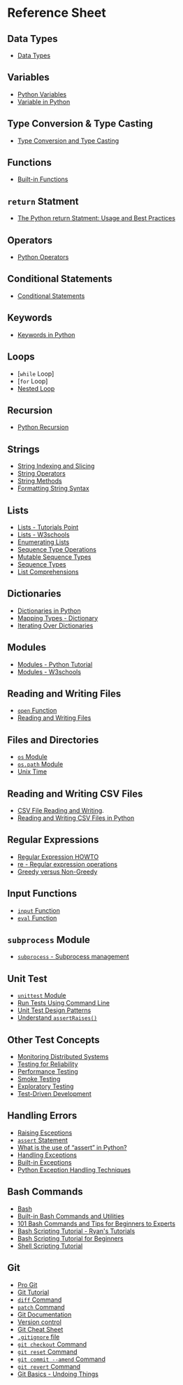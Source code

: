 # Reference Sheet

## Data Types

- [Data Types]

[Data Types]: https://www.w3schools.com/python/python_datatypes.asp

## Variables

- [Python Variables]
- [Variable in Python]

[Python Variables]: https://www.w3schools.com/python/python_variables.asp
[Variable in Python]: https://realpython.com/python-variables/

## Type Conversion & Type Casting

- [Type Conversion and Type Casting]

[Type Conversion and Type Casting]: https://www.programiz.com/python-programming/type-conversion-and-casting

## Functions

- [Built-in Functions]

[Built-in Functions]: https://docs.python.org/3/library/functions.html

## `return` Statment

- [The Python return Statment: Usage and Best Practices]

[The Python return Statment: Usage and Best Practices]: https://realpython.com/python-return-statement/
## Operators

- [Python Operators]

[Python Operators]: https://www.w3schools.com/python/python_operators.asp

## Conditional Statements

- [Conditional Statements]

[Conditional Statements]: https://realpython.com/python-conditional-statements/

## Keywords

- [Keywords in Python]

[Keywords in Python]: https://www.programiz.com/python-programming/keyword-list

## Loops

- [`while` Loop]
- [`for` Loop]
- [Nested Loop]

[`while Loop`]: https://realpython.com/python-while-loop/
[``for Loop]: https://wiki.python.org/moin/ForLoop
[Nested Loop]: https://www.tutorialspoint.com/python/python_nested_loops.htm
## Recursion

- [Python Recursion]

[Python Recursion]: https://www.programiz.com/python-programming/recursion

## Strings

- [String Indexing and Slicing]
- [String Operators]
- [String Methods]
- [Formatting String Syntax]

[String Indexing and Slicing]: https://www.digitalocean.com/community/tutorials/how-to-index-and-slice-strings-in-python-3
[String Operators]: https://www.python-ds.com/python-3-string-operators
[String Methods]: https://docs.python.org/3/library/stdtypes.html#string-methods
[Formatting String Syntax]: https://docs.python.org/3/library/string.html#formatstrings

## Lists

- [Lists - Tutorials Point]
- [Lists - W3schools]
- [Enumerating Lists]
- [Sequence Type Operations]
- [Mutable Sequence Types]
- [Sequence Types]
- [List Comprehensions]

[Lists - Tutorials Point]: https://www.tutorialspoint.com/python/python_lists.htm
[Lists - W3schools]: https://www.w3schools.com/python/python_lists.asp
[Enumerating Lists]: https://www.programiz.com/python-programming/methods/built-in/enumerate
[Sequence Type Operations]: https://docs.python.org/3/library/stdtypes.html#sequence-types-list-tuple-range
[Mutable Sequence Types]: https://docs.python.org/3/library/stdtypes.html#mutable-sequence-types
[Sequence Types]: https://docs.python.org/3/library/stdtypes.html#lists
[List Comprehensions]: https://www.w3schools.com/python/python_lists_comprehension.asp
## Dictionaries

- [Dictionaries in Python]
- [Mapping Types - Dictionary]
- [Iterating Over Dictionaries]

[Dictionaries in Python]: https://realpython.com/python-dicts/
[Mapping Types - Dictionary]: https://docs.python.org/3/library/stdtypes.html#mapping-types-dict
[Iterating Over Dictionaries]: https://realpython.com/iterate-through-dictionary-python/

## Modules

- [Modules - Python Tutorial]
- [Modules - W3schools]

[Modules - Python Tutorial]: https://docs.python.org/3/tutorial/modules.html
[Modules - W3schools]: https://www.w3schools.com/python/python_modules.asp

## Reading and Writing Files

- [`open` Function]
- [Reading and Writing Files]

[`open` Function]: https://docs.python.org/3/library/functions.html#open
[Reading and Writing Files]: https://docs.python.org/3/tutorial/inputoutput.html#tut-files

## Files and Directories

- [`os` Module]
- [`os.path` Module]
- [Unix Time]

[`os` Module]: https://docs.python.org/3/library/os.html
[`os.path` Module]: https://docs.python.org/3/library/os.path.html
[Unix Time]: https://en.wikipedia.org/wiki/Unix_time

## Reading and Writing CSV Files
- [CSV File Reading and Writing].
- [Reading and Writing CSV Files in Python]

[CSV File Reading and Writing]: https://docs.python.org/3/library/csv.html
[Reading and Writing CSV Files in Python]: https://realpython.com/python-csv/

## Regular Expressions

- [Regular Expression HOWTO]
- [re - Regular expression operations]
- [Greedy versus Non-Greedy]

[Regular Expression HOWTO]: https://docs.python.org/3/howto/regex.html
[re - Regular expression operations]: https://docs.python.org/3/library/re.html
[Greedy versus Non-Greedy]:https://docs.python.org/3/howto/regex.html#greedy-versus-non-greedy

## Input Functions

- [`input` Function]
- [`eval` Function]

[`input` Function]: https://docs.python.org/3/library/functions.html#input
[`eval` Function]: https://docs.python.org/3/library/functions.html#eval

## `subprocess` Module

 - [`subprocess` - Subprocess management]

[`subprocess` - Subprocess management]: https://docs.python.org/3/library/subprocess.html

 ## Unit Test

 - [`unittest` Module]
 - [Run Tests Using Command Line]
 - [Unit Test Design Patterns]
 - [Understand `assertRaises()`]

[`unittest` Module]: https://docs.python.org/3/library/unittest.html
[Run Tests Using Command Line]: https://docs.python.org/3/library/unittest.html#command-line-interface
[Unit Test Design Patterns]: https://docs.python.org/3/library/unittest.html#organizing-test-code
[Understand `assertRaises()`]: https://docs.python.org/3/library/unittest.html#unittest.TestCase.assertRaises

## Other Test Concepts

- [Monitoring Distributed Systems]
- [Testing for Reliability]
- [Performance Testing]
- [Smoke Testing]
- [Exploratory Testing]
- [Test-Driven Development]


[Monitoring Distributed Systems]: https://sre.google/sre-book/monitoring-distributed-systems/
[Testing for Reliability]: https://sre.google/sre-book/testing-reliability/
[Performance Testing]: https://testing.googleblog.com/2007/10/performance-testing.html
[Smoke Testing]: https://www.guru99.com/smoke-testing.html
[Exploratory Testing]: https://www.guru99.com/exploratory-testing.html
[Test-Driven Development]: https://testing.googleblog.com/2008/09/test-first-is-fun_08.html

## Handling Errors

- [Raising Esceptions]
- [`assert` Statement]
- [What is the use of “assert” in Python?]
- [Handling Exceptions]
- [Built-in Exceptions]
- [Python Exception Handling Techniques]

[Raising Esceptions]: https://docs.python.org/3/tutorial/errors.html#raising-exceptions
[`assert` Statement]: https://docs.python.org/2/reference/simple_stmts.html#the-assert-statement
[What is the use of “assert” in Python?]: https://stackoverflow.com/questions/5142418/what-is-the-use-of-assert-in-python
[Handling Exceptions]: https://docs.python.org/2/tutorial/errors.html#handling-exceptions
[Built-in Exceptions]: https://docs.python.org/3/library/exceptions.html#bltin-exceptions
[Python Exception Handling Techniques]: https://doughellmann.com/blog/2009/06/19/python-exception-handling-techniques/

## Bash Commands

- [Bash]
- [Built-in Bash Commands and Utilities]
- [101 Bash Commands and Tips for Beginners to Experts]
- [Bash Scripting Tutorial - Ryan's Tutorials]
- [Bash Scripting Tutorial for Beginners]
- [Shell Scripting Tutorial]

[Bash]: https://www.gnu.org/software/bash/manual/
[Built-in Bash Commands and Utilities]: https://ss64.com/bash/
[101 Bash Commands and Tips for Beginners to Experts]: https://dev.to/awwsmm/101-bash-commands-and-tips-for-beginners-to-experts-30je
[Bash Scripting Tutorial - Ryan's Tutorials]: https://ryanstutorials.net/bash-scripting-tutorial/
[Bash Scripting Tutorial for Beginners]: https://linuxconfig.org/bash-scripting-tutorial-for-beginners
[Shell Scripting Tutorial]: https://www.shellscript.sh/


## Git

- [Pro Git]
- [Git Tutorial]
- [`diff` Command]
- [`patch` Command]
- [Git Documentation]
- [Version control]
- [Git Cheat Sheet]
- [`.gitignore` file]
- [`git checkout` Command]
- [`git reset` Command]
- [`git commit --amend` Command]
- [`git revert` Command]
- [Git Basics - Undoing Things]



[Pro Git]: https://git-scm.com/book/en/v2
[Git Tutorial]: https://git-scm.com/docs/gittutorial
[`diff` Command]: https://man7.org/linux/man-pages/man1/diff.1.html
[`patch` Command]: https://man7.org/linux/man-pages/man1/patch.1.html
[Git Documentation]: https://git-scm.com/doc
[Version Control]: https://en.wikipedia.org/wiki/Version_control
[Git Cheat Sheet]: https://training.github.com/downloads/github-git-cheat-sheet.pdf
[`.gitignore` file]: https://git-scm.com/docs/gitignore
[`git checkout` Command]: https://git-scm.com/docs/git-checkout
[`git reset` Command]: https://jwiegley.github.io/git-from-the-bottom-up/3-Reset/4-doing-a-hard-reset.html
[`git commit --amend` Command]: https://git-scm.com/docs/git-commit#Documentation/git-commit.txt---amend
[`git revert` Command]: https://git-scm.com/docs/git-revert
[Git Basics - Undoing Things]: https://git-scm.com/book/en/v2/Git-Basics-Undoing-Things



